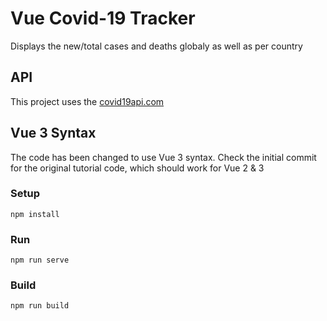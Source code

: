 # Vue Covid-19 Tracker

Displays the new/total cases and deaths globaly as well as per country

## API

This project uses the [covid19api.com](https://covid19api.com/) 

## Vue 3 Syntax

The code has been changed to use Vue 3 syntax. Check the initial commit for the original tutorial code, which should work for Vue 2 & 3

### Setup

```
npm install
```

### Run

```
npm run serve
```

### Build

```
npm run build
```
